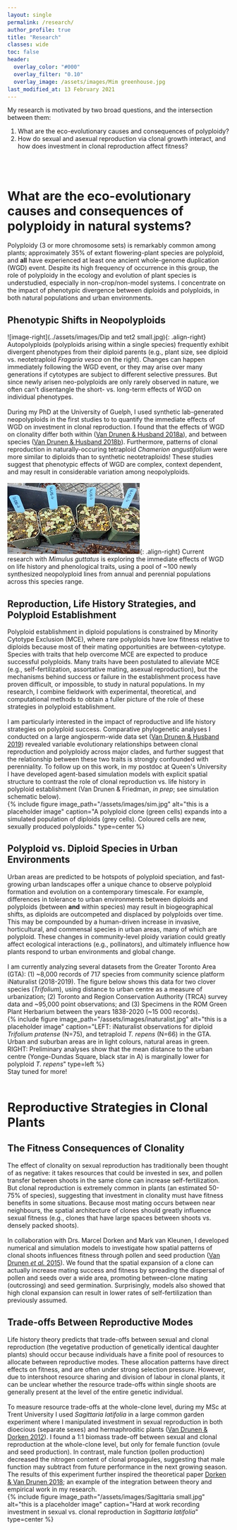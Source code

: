 ```yaml
---
layout: single
permalink: /research/
author_profile: true
title: "Research"
classes: wide
toc: false
header:
  overlay_color: "#000"
  overlay_filter: "0.10"
  overlay_image: /assets/images/Mim greenhouse.jpg
last_modified_at: 13 February 2021
---
```


My research is motivated by two broad questions, and the intersection between them:
1. What are the eco-evolutionary causes and consequences of polyploidy?  
2. How do sexual and asexual reproduction via clonal growth interact, and how does investment in clonal reproduction affect fitness?   
<br>
<br>

# What are the eco-evolutionary causes and consequences of polyploidy in natural systems?

Polyploidy (3 or more chromosome sets) is remarkably common among plants; approximately 35% of extant flowering-plant species are polyploid, and __all__ have experienced at least one ancient whole-genome duplication (WGD) event. Despite its high frequency of occurrence in this group, the role of polyploidy in the ecology and evolution of plant species is understudied, especially in non-crop/non-model systems. I concentrate on the impact of phenotypic divergence between diploids and polyploids, in both natural populations and urban environments.

## Phenotypic Shifts in Neopolyploids

![image-right](../assets/images/Dip and tet2 small.jpg){: .align-right} Autopolyploids (polyploids arising within a single species) frequently exhibit divergent phenotypes from their diploid parents (e.g., plant size, see diploid vs. neotetraploid _Fragaria vesca_ on the right). Changes can happen immediately following the WGD event, or they may arise over many generations if cytotypes are subject to different selective pressures. But since newly arisen neo-polyploids are only rarely observed in nature, we often can't disentangle the short- vs. long-term effects of WGD on individual phenotypes. 
<br>
<br>
During my PhD at the University of Guelph, I used synthetic lab-generated neopolyploids in the first studies to to quantify the immediate effects of WGD on investment in clonal reproduction. I found that the effects of WGD on clonality differ both within ([Van Drunen & Husband 2018a](https://doi.org/10.1002/ajb2.1159 )), and between species ([Van Drunen & Husband 2018b](https://doi.org/10.1093/aob/mcy071)). Furthermore, patterns of clonal reproduction in naturally-occuring tetraploid _Chamerion angustifolium_ were more similar to diploids than to synthetic neotetraploids! These studies suggest that phenotypic effects of WGD are complex, context dependent, and may result in considerable variation among neopolyploids. 
<br>
<br>
![image-right](../assets/images/MimGrowout1.jpg){: .align-right} Current research with _Mimulus guttatus_ is exploring the immediate effects of WGD on life history and phenological traits, using a pool of ~100 newly synthesized neopolyploid lines from annual and perennial populations across this species range.

## Reproduction, Life History Strategies, and Polyploid Establishment

Polyploid establishment in diploid populations is constrained by Minority Cytotype Exclusion (MCE), where rare polyploids have low fitness relative to diploids because most of their mating opportunities are between-cytotype. Species with traits that help overcome MCE are expected to produce successful polyploids. Many traits have been postulated to alleviate MCE (e.g., self-fertilization, assortative mating, asexual reproduction), but the mechanisms behind success or failure in the establishment process have proven difficult, or impossible, to study in natural populations. In my research, I combine fieldwork with experimental, theoretical, and computational methods to obtain a fuller picture of the role of these strategies in polyploid establishment.
<br>
<br> 
I am particularly interested in the impact of reproductive and life history strategies on polyploid success. Comparative phylogenetic analyses I conducted on a large angiosperm-wide data set ([Van Drunen & Husband 2019](https://doi.org/10.1111/nph.15999)) revealed variable evolutionary relationships between clonal reproduction and polyploidy across major clades, and further suggest that the relationship between these two traits is strongly confounded with perenniality. To follow up on this work, in my postdoc at Queen's University I have developed agent-based simulation models with explicit spatial structure to contrast the role of clonal reproduction vs. life history in polyploid establishment (Van Drunen & Friedman, _in prep_; see simulation schematic below). 
<br>
{% include figure image_path="/assets/images/sim.jpg" alt="this is a placeholder image" caption="A polyploid clone (green cells) expands into a simulated population of diploids (grey cells). Coloured cells are new, sexually produced polyploids." type=center %}

## Polyploid vs. Diploid Species in Urban Environments
Urban areas are predicted to be hotspots of polyploid speciation, and fast-growing urban landscapes offer a unique chance to observe polyploid formation and evolution on a contemporary timescale. For example, differences in tolerance to urban environments between diploids and polyploids (between __and__ within species) may result in biogeographical shifts, as diploids are outcompeted and displaced by polyploids over time. This may be compounded by a human-driven increase in invasive, horticultural, and commensal species in urban areas, many of which are polyploid. These changes in community-level ploidy variation could greatly affect ecological interactions (e.g., pollinators), and ultimately influence how plants respond to urban environments and global change. 
<br>
<br>
I am currently analyzing several datasets from the Greater Toronto Area (GTA): (1) ~8,000 records of 717 species from community science platform iNaturalist (2018-2019). The figure below shows this data for two clover species (_Trifolium_), using distance to urban centre as a measure of urbanization; (2) Toronto and Region Conservation Authority (TRCA) survey data and ~95,000 point observations; and (3) Specimens in the ROM Green Plant Herbarium between the years 1838-2020 (~15 000 records). 
<br>
{% include figure image_path="/assets/images/inaturalist.jpg" alt="this is a placeholder image" caption="LEFT: iNaturalist observations for diploid _Trifolium pratense_ (N=75), and tetraploid _T. repens_ (N=66) in the GTA. Urban and suburban areas are in light colours, natural areas in green. RIGHT: Preliminary analyses show that the mean distance to the urban centre (Yonge-Dundas Square, black star in A) is marginally lower for polyploid _T. repens_" type=left %}
<br>
Stay tuned for more!
<br>
<br>

# Reproductive Strategies in Clonal Plants

## The Fitness Consequences of Clonality
The effect of clonality on sexual reproduction has traditionally been thought of as negative: it takes resources that could be invested in sex, and pollen transfer between shoots in the same clone can increase self-fertilization. But clonal reproduction is extremely common in plants (an estimated 50-75% of species), suggesting that investment in clonality must have fitness benefits in some situations. Because most mating occurs between near neighbours, the spatial architecture of clones should greatly influence sexual fitness (e.g., clones that have large spaces between shoots vs. densely packed shoots). 
<br>
<br>
In collaboration with Drs. Marcel Dorken and Mark van Kleunen, I developed numerical and simulation models to investigate how spatial patterns of clonal shoots influences fitness through pollen and seed production ([Van Drunen _et al._ 2015](https://doi.org/10.1073/pnas.1501720112)). We found that the spatial expansion of a clone can actually increase mating success and fitness by spreading the dispersal of pollen and seeds over a wide area, promoting between-clone mating (outcrossing) and seed germination. Surprisingly, models also showed that high clonal expansion can result in lower rates of self-fertilization than previously assumed.  

## Trade-offs Between Reproductive Modes
Life history theory predicts that trade-offs between sexual and clonal reproduction (the vegetative production of genetically identical daughter plants) should occur because individuals have a finite pool of resources to allocate between reproductive modes. These allocation patterns have direct effects on fitness, and are often under strong selection pressure. However, due to intershoot resource sharing and division of labour in clonal plants, it can be unclear whether the resource trade-offs within single shoots are generally present at the level of the entire genetic individual. 
<br>
<br>
To measure resource trade-offs at the whole-clone level, during my MSc at Trent University I used _Sagittaria latifolia_ in a large common garden experiment where I manipulated investment in sexual reproduction in both dioecious (separate sexes) and hermaphroditic plants ([Van Drunen & Dorken 2012](https://doi.org/10.1111/j.1469-8137.2012.04260.x)). I found a 1:1 biomass trade-off between sexual and clonal reproduction at the whole-clone level, but only for female function (ovule and seed production). In contrast, male function (pollen production) decreased the nitrogen content of clonal propagules, suggesting that male function may subtract from future performance in the next growing season. The results of this experiment further inspired the theoretical paper [Dorken & Van Drunen 2018](https://doi.org/10.1111/jeb.13335); an example of the integration between theory and empirical work in my research. 
<br>
{% include figure image_path="/assets/images/Sagittaria small.jpg" alt="this is a placeholder image" caption="Hard at work recording investment in sexual vs. clonal reproduction in _Sagittaria latifolia_" type=center %}

